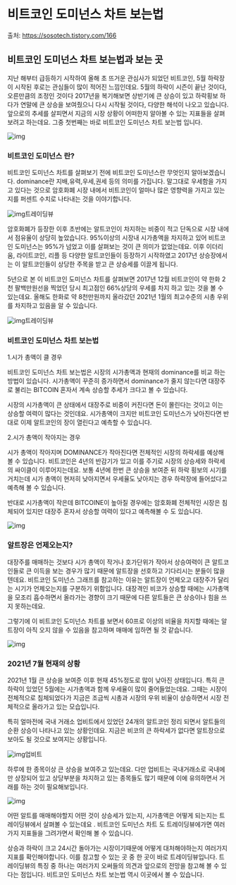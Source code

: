 # 비트코인 도미넌스 차트 보는법

출처: https://sosotech.tistory.com/166



## 비트코인 도미넌스 차트 보는법과 보는 곳

 지난 해부터 급등하기 시작하여 올해 초 뜨거운 관심사가 되었던 비트코인, 5월 하락장이 시작된 후로는 관심들이 많이 적어진 느낌인데요. 5월의 하락이 시즌이 끝난 것이다, 오른만큼의 조정인 것이다 2017년을 복기해보면 상반기에 큰 상승이 있고 하락횡보 하다가 연말에 큰 상승을 보여줬으니 다시 시작될 것이다, 다양한 해석이 나오고 있습니다. 앞으로의 추세를 살피면서 지금의 시장 상황이 어떠한지 알아볼 수 있는 지표들을 살펴보려고 하는데요. 그중 첫번째는 바로 비트코인 도미넌스 차트 보는법 입니다.

 

 



![img](https://blog.kakaocdn.net/dn/brBcaw/btq8PvLZEXa/isFmWakQ51G7sZ19jmyUq0/img.jpg)



### **비트코인 도미넌스 란?**

비트코인 도미넌스 차트를 살펴보기 전에 비트코인 도미넌스란 무엇인지 알아보겠습니다. dominance란 지배,유력,우세,권세 등의 의미를 가집니다. 말그대로 우세함을 가지고 있다는 것으로 암호화폐 시장 내에서 비트코인이 얼마나 많은 영향력을 가지고 있는지를 퍼센트 수치로 나타내는 것을 이야기합니다.

 



![img](https://blog.kakaocdn.net/dn/kZvRl/btq8QyuVtPh/TRCkDRYBZkmkuS9nYsbxmK/img.png)트레이딩뷰



암호화폐가 등장한 이후 초반에는 알트코인이 차지하는 비중이 적고 단독으로 시장 내에서 점유율이 상당히 높았습니다. 95%이상의 시장내 시가총액을 차지하고 있어 비트코인 도미넌스는 95%가 넘었고 이를 살펴보는 것이 큰 의미가 없었는데요. 이후 이더리움, 라이트코인, 리플 등 다양한 알트코인들이 등장하기 시작하였고 2017년 상승장에서는 이 알트코인들이 상당한 주목을 받고 큰 상승세를 이끌게 됩니다.

5년으로 본 이 비트코인 도미넌스 차트를 살펴보면 2017년 12월 비트코인이 약 한화 2천 팔백만원선을 찍었던 당시 최고점인 66%상당의 우세를 차지 하고 있는 것을 볼 수 있는데요. 올해도 한화로 약 8천만원까지 올라갔던 2021년 1월의 최고수준의 시총 우위를 차지하고 있음을 알 수 있습니다. 

 



![img](https://blog.kakaocdn.net/dn/bBpsmL/btq8PwxjuWA/iNkkq4FqFqD6rLGmt9tNPk/img.jpg)트레이딩뷰



 

### **비트코인 도미넌스 차트 보는법**

1.시가 총액이 클 경우

비트코인 도미넌스 차트 보는법은 시장의 시가총액과 현재의 dominance를 비교 하는 방법이 있습니다. 시가총액이 꾸준히 증가하면서 dominance가 줄지 않는다면 대장주로 불리는 BITCOIN 혼자서 계속 상승할 추세가 크다고 볼 수 있습니다. 

시장의 시가총액이 큰 상태에서 대장주로 비중이 커진다면 돈이 몰린다는 것이고 이는 상승할 여력이 많다는 것인데요. 시가총액이 크지만 비트코인 도미넌스가 낮아진다면 반대로 이제 알트코인의 장이 열린다고 예측할 수 있습니다.

2.시가 총액이 작아지는 경우

시가 총액이 작아지며 DOMINANCE가 작아진다면 전체적인 시장의 하락세를 예상해 볼 수 있습니다. 비트코인은 4년의 반감기가 있고 이를 주기로 시장의 상승세와 하락세의 싸이클이 이루어지는데요. 보통 4년에 한번 큰 상승을 보여준 뒤 하락 횡보의 시기를 거치는데 시가 총액이 현저히 낮아지면서 우세율도 낮아지는 경우 하락장에 들어섰다고 예측해 볼 수 있습니다.

반대로 시가총액이 작은데 BITCOINE이 높아질 경우에는 암호화폐 전체적인 시장은 침체되어 있지만 대장주 혼자서 상승할 여력이 있다고 예측해볼 수 도 있습니다.

 



![img](https://blog.kakaocdn.net/dn/7TvNP/btq8TwiBrAC/CiAQUhNBP5VZZqZYMczb10/img.jpg)



### 알트장은 언제오는지? 

대장주를 매매하는 것보다 시가 총액이 작거나 호가단위가 작아서 상승여력이 큰 알트코인들로 큰 이득을 보는 경우가 많기 때문에 알트장을 선호하고 기다리시는 분들이 많을텐데요. 비트코인 도미넌스 그래프를 참고하는 이유는 알트장이 언제오고 대장주가 달리는 시기가 언제오는지를 구분하기 위함입니다. 대장격인 비코가 상승할 때에는 시가총액을 모조리 흡수하면서 올라가는 경향이 크기 때문에 다른 알트들은 큰 상승이나 힘을 쓰지 못하는데요.

그렇기에 이 비트코인 도미넌스 차트를 보면서 60프로 이상의 비율을 차지할 때에는 알트장이 아직 오지 않을 수 있음을 참고하며 매매에 임하면 될 것 같습니다. 

 

 



![img](https://blog.kakaocdn.net/dn/ej3dFe/btq8SBYL5yk/QHPt09cspSoqwPcnj5Udj1/img.jpg)



### 2021년 7월 현재의 상황

2021년 1월 큰 상승을 보여준 이후 현재 45%정도로 많이 낮아진 상태입니다. 특히 큰 하락이 있었던 5월에는 시가총액과 함께 우세율이 많이 줄어들었는데요. 그때는 시장이 전체적으로 침체되었다가 지금은 조금씩 시총과 시장의 우위 비율이 상승하면서 시장 전체적으로 올라가고 있는 모습입니다.

특히 얼마전에 국내 거래소 업비트에서 있었던 24개의 알트코인 정리 되면서 알트들의 순환 상승이 나타나고 있는 상황인데요. 지금은 비코의 큰 하락세가 없다면 알트장으로 보아도 될 것으로 보여지는 상황입니다.



![img](https://blog.kakaocdn.net/dn/bayIMk/btq8NuAcih8/h4JwELy7V3aEDkiKxKH2fK/img.jpg)업비트



하루에 한 종목이상 큰 상승을 보여주고 있는데요. 다만 업비트는 국내거래소로 국내에만 상장되어 있고 상당부분을 차지하고 있는 종목들도 많기 때문에 이에 유의하면서 거래를 하는 것이 필요해보입니다. 

 



![img](https://blog.kakaocdn.net/dn/cf29tW/btq8RT6pJWl/0YsLFBZKLfRiRVu1P4C42k/img.jpg)



 

어떤 알트를 매매해야할지 어떤 것이 상승세가 있는지, 시가총액은 어떻게 되는지는 트레이딩뷰에서 살펴볼 수 있는데요 . 비트코인 도미넌스 차트 도 트레이딩뷰에가면 여러가지 지표들을 그려가면서 확인해 볼 수 있습니다.



상승과 하락이 크고 24시간 돌아가는 시장이기때문에 어떻게 대처해야하는지 여러가지 지표를 확인해야합니다. 이를 참고할 수 있는 곳 중 한 곳이 바로 트레이딩뷰입니다. 트레이딩뷰의 특징 중 하나는 여러가지 오써들의 의견과 앞으로의 전망을 참고해 볼 수 있다는 점입니다. 비트코인 도미넌스 차트 보는법 역시 이곳에서 볼 수 있습니다. 

 